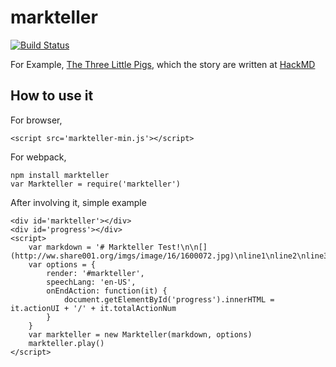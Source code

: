 # markteller

[![Build Status](https://travis-ci.org/wonderchang/markteller.svg?branch=master)](https://travis-ci.org/wonderchang/markteller)

For Example, [The Three Little Pigs](http://markteller.iwonder.tw/?https://hackmd.io/s/By_aEVUd), which the story are written at [HackMD](https://hackmd.io/EbAmwRgFgiFoDMAGBB2OUCsBjUcCcSATPnAIb4BsRAZlFKpQBwRFA===)

## How to use it
	
For browser,
	
	<script src='markteller-min.js'></script>

For webpack,

	npm install markteller
	var Markteller = require('markteller')
	
After involving it, simple example

	<div id='markteller'></div>
	<div id='progress'></div>
	<script>
		var markdown = '# Markteller Test!\n\n[](http://ww.share001.org/imgs/image/16/1600072.jpg)\nline1\nline2\nline3'
		var options = {
			render: '#markteller',
			speechLang: 'en-US',
			onEndAction: function(it) {
				document.getElementById('progress').innerHTML = it.actionUI + '/' + it.totalActionNum
			}
		}
		var markteller = new Markteller(markdown, options)
		markteller.play()
	</script>
	
